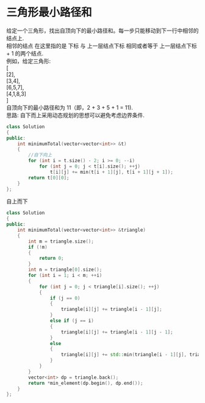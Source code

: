 # 三角形最小路径和
给定一个三角形，找出自顶向下的最小路径和。每一步只能移动到下一行中相邻的结点上. <br>
相邻的结点 在这里指的是 下标 与 上一层结点下标 相同或者等于 上一层结点下标 + 1 的两个结点. <br>
例如，给定三角形: <br>
[           <br>
     [2],   <br>
    [3,4],  <br>
   [6,5,7], <br>
  [4,1,8,3] <br>
]  <br>
自顶向下的最小路径和为 11（即，2 + 3 + 5 + 1 = 11). <br>
思路: 自下而上采用动态规划的思想可以避免考虑边界条件. <br>
```cpp
class Solution
{
public:
    int minimumTotal(vector<vector<int>> &t)
    {
        //自下向上
        for (int i = t.size() - 2; i >= 0; --i)
            for (int j = 0; j < t[i].size(); ++j)
                t[i][j] += min(t[i + 1][j], t[i + 1][j + 1]);
        return t[0][0];
    }
};
```
自上而下 <br>
```cpp
class Solution
{
public:
    int minimumTotal(vector<vector<int>> &triangle)
    {
        int m = triangle.size();
        if (!m)
        {
            return 0;
        }
        int n = triangle[0].size();
        for (int i = 1; i < m; ++i)
        {
            for (int j = 0; j < triangle[i].size(); ++j)
            {
                if (j == 0)
                {
                    triangle[i][j] += triangle[i - 1][j];
                }
                else if (j == i)
                {
                    triangle[i][j] += triangle[i - 1][j - 1];
                }
                else
                {
                    triangle[i][j] += std::min(triangle[i - 1][j], triangle[i - 1][j - 1]);
                }
            }
        }
        vector<int> dp = triangle.back();
        return *min_element(dp.begin(), dp.end());
    }
};
```
